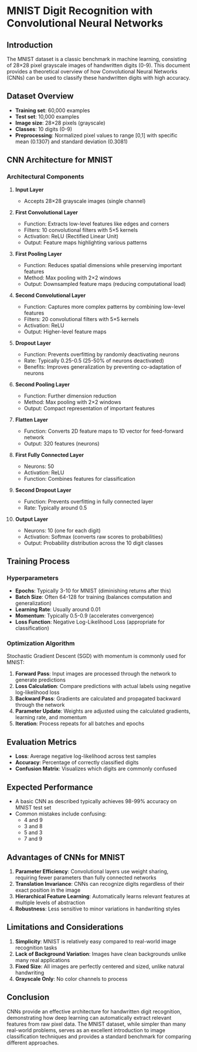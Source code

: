 # MNIST Digit Recognition with Convolutional Neural Networks

## Introduction

The MNIST dataset is a classic benchmark in machine learning, consisting of 28×28 pixel grayscale images of handwritten digits (0-9). This document provides a theoretical overview of how Convolutional Neural Networks (CNNs) can be used to classify these handwritten digits with high accuracy.

## Dataset Overview

- **Training set**: 60,000 examples
- **Test set**: 10,000 examples
- **Image size**: 28×28 pixels (grayscale)
- **Classes**: 10 digits (0-9)
- **Preprocessing**: Normalized pixel values to range [0,1] with specific mean (0.1307) and standard deviation (0.3081)

## CNN Architecture for MNIST

### Architectural Components

1. **Input Layer**
   - Accepts 28×28 grayscale images (single channel)

2. **First Convolutional Layer**
   - Function: Extracts low-level features like edges and corners
   - Filters: 10 convolutional filters with 5×5 kernels
   - Activation: ReLU (Rectified Linear Unit)
   - Output: Feature maps highlighting various patterns

3. **First Pooling Layer**
   - Function: Reduces spatial dimensions while preserving important features
   - Method: Max pooling with 2×2 windows
   - Output: Downsampled feature maps (reducing computational load)

4. **Second Convolutional Layer**
   - Function: Captures more complex patterns by combining low-level features
   - Filters: 20 convolutional filters with 5×5 kernels
   - Activation: ReLU
   - Output: Higher-level feature maps

5. **Dropout Layer**
   - Function: Prevents overfitting by randomly deactivating neurons
   - Rate: Typically 0.25-0.5 (25-50% of neurons deactivated)
   - Benefits: Improves generalization by preventing co-adaptation of neurons

6. **Second Pooling Layer**
   - Function: Further dimension reduction
   - Method: Max pooling with 2×2 windows
   - Output: Compact representation of important features

7. **Flatten Layer**
   - Function: Converts 2D feature maps to 1D vector for feed-forward network
   - Output: 320 features (neurons)

8. **First Fully Connected Layer**
   - Neurons: 50
   - Activation: ReLU
   - Function: Combines features for classification

9. **Second Dropout Layer**
   - Function: Prevents overfitting in fully connected layer
   - Rate: Typically around 0.5

10. **Output Layer**
    - Neurons: 10 (one for each digit)
    - Activation: Softmax (converts raw scores to probabilities)
    - Output: Probability distribution across the 10 digit classes

## Training Process

### Hyperparameters

- **Epochs**: Typically 3-10 for MNIST (diminishing returns after this)
- **Batch Size**: Often 64-128 for training (balances computation and generalization)
- **Learning Rate**: Usually around 0.01
- **Momentum**: Typically 0.5-0.9 (accelerates convergence)
- **Loss Function**: Negative Log-Likelihood Loss (appropriate for classification)

### Optimization Algorithm

Stochastic Gradient Descent (SGD) with momentum is commonly used for MNIST:

1. **Forward Pass**: Input images are processed through the network to generate predictions
2. **Loss Calculation**: Compare predictions with actual labels using negative log-likelihood loss
3. **Backward Pass**: Gradients are calculated and propagated backward through the network
4. **Parameter Update**: Weights are adjusted using the calculated gradients, learning rate, and momentum
5. **Iteration**: Process repeats for all batches and epochs

## Evaluation Metrics

- **Loss**: Average negative log-likelihood across test samples
- **Accuracy**: Percentage of correctly classified digits
- **Confusion Matrix**: Visualizes which digits are commonly confused

## Expected Performance

- A basic CNN as described typically achieves 98-99% accuracy on MNIST test set
- Common mistakes include confusing:
  - 4 and 9
  - 3 and 8
  - 5 and 3
  - 7 and 9

## Advantages of CNNs for MNIST

1. **Parameter Efficiency**: Convolutional layers use weight sharing, requiring fewer parameters than fully connected networks
2. **Translation Invariance**: CNNs can recognize digits regardless of their exact position in the image
3. **Hierarchical Feature Learning**: Automatically learns relevant features at multiple levels of abstraction
4. **Robustness**: Less sensitive to minor variations in handwriting styles

## Limitations and Considerations

1. **Simplicity**: MNIST is relatively easy compared to real-world image recognition tasks
2. **Lack of Background Variation**: Images have clean backgrounds unlike many real applications
3. **Fixed Size**: All images are perfectly centered and sized, unlike natural handwriting
4. **Grayscale Only**: No color channels to process

## Conclusion

CNNs provide an effective architecture for handwritten digit recognition, demonstrating how deep learning can automatically extract relevant features from raw pixel data. The MNIST dataset, while simpler than many real-world problems, serves as an excellent introduction to image classification techniques and provides a standard benchmark for comparing different approaches.
